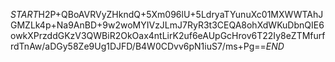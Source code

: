 $START$H2P+QBoAVRVyZHkndQ+5Xm096lU+5LdryaTYunuXc01MXWWTAhJGMZLk4p+Na9AnBD+9w2woMYIVzJLmJ7RyR3t3CEQA8ohXdWKuDbnQIE6owkXPrzddGKzV3QWBiR2OkOax4ntLirK2uf6eAUpGcHrov6T22Iy8eZTMfurfrdTnAw/aDGy58Ze9Ug1DJFD/B4W0CDvv6pN1iuS7/ms+Pg==$END$